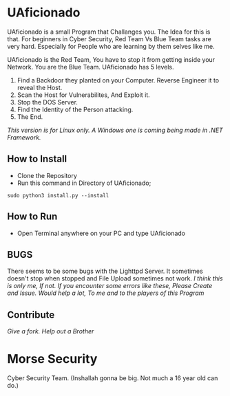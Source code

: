 # UAficionado

UAficionado is a small Program that Challanges you. 
The Idea for this is that. For beginners in Cyber Security, Red Team Vs Blue Team tasks are very hard. Especially for People who are learning by them selves like me.

UAficionado is the Red Team, You have to stop it from getting inside your Network. You are the Blue Team.
UAficionado has 5 levels.
1. Find a Backdoor they planted on your Computer. Reverse Engineer it to reveal the Host. 
2. Scan the Host for Vulnerabilites, And Exploit it.
3. Stop the DOS Server.
4. Find the Identity of the Person attacking. 
5. The End.

_This version is for Linux only. A Windows one is coming being made in .NET Framework._

## How to Install
* Clone the Repository
* Run this command in Directory of UAficionado;
```shell
sudo python3 install.py --install
```

## How to Run
* Open Terminal anywhere on your PC and type UAficionado

## BUGS
There seems to be some bugs with the Lighttpd Server. It sometimes doesn't stop when stopped and File Upload sometimes not work.
_I think this is only me, If not. If you encounter some errors like these, Please Create and Issue. Would help a lot, To me and to the players of this Program_

## Contribute
_Give a fork. Help out a Brother_

# Morse Security
Cyber Security Team. (Inshallah gonna be big. Not much a 16 year old can do.)
